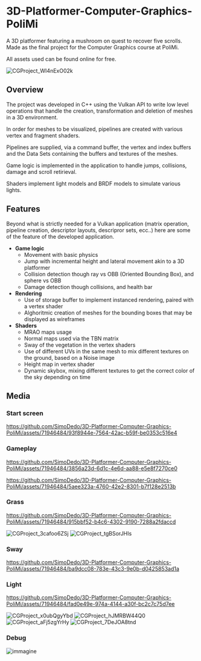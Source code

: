 # 3D-Platformer-Computer-Graphics-PoliMi
A 3D platformer featuring a mushroom on quest to recover five scrolls. Made as the final project for the Computer Graphics course at PoliMi.

All assets used can be found online for free. 

![CGProject_WI4nExO02k](https://github.com/SimoDedo/3D-Platformer-Computer-Graphics-PoliMi/assets/71946484/ccaa0147-81e1-4c84-b84f-f70b215df896)

## Overview
The project was developed in C++ using the Vulkan API to write low level operations that handle the creation, transformation and deletion of meshes in a 3D environment.

In order for meshes to be visualized, pipelines are created with various vertex and fragment shaders. 

Pipelines are supplied, via a command buffer, the vertex and index buffers and the Data Sets containing the buffers and textures of the meshes.  

Game logic is implemented in the application to handle jumps, collisions, damage and scroll retirieval.

Shaders implement light models and BRDF models to simulate various lights.

## Features
Beyond what is strictly needed for a Vulkan application (matrix operation, pipeline creation, descriptor layouts, descripror sets, ecc..) here are some of the feature of the developed application.
+ **Game logic**
  + Movement with basic physics
  + Jump with incremental height and lateral movement akin to a 3D platformer
  + Collision detection though ray vs OBB (Oriented Bounding Box), and sphere vs OBB
  + Damage detection though collisions, and health bar
+ **Rendering**
  + Use of storage buffer to implement instanced rendering, paired with a vertex shader
  + Alghoritmic creation of meshes for the bounding boxes that may be displayed as wireframes
+ **Shaders**
  + MRAO maps usage
  + Normal maps used via the TBN matrix
  + Sway of the vegetation in the vertex shaders
  + Use of different UVs in the same mesh to mix different textures on the ground, based on a Noise image
  + Height map in vertex shader
  + Dynamic skybox, mixing different textures to get the correct color of the sky depending on time
## Media
### Start screen

https://github.com/SimoDedo/3D-Platformer-Computer-Graphics-PoliMi/assets/71946484/93f8944e-7564-42ac-b59f-be0353c516e4

### Gameplay

https://github.com/SimoDedo/3D-Platformer-Computer-Graphics-PoliMi/assets/71946484/3856a23d-6d1c-4e6d-aa88-e5e8f7270ce0

https://github.com/SimoDedo/3D-Platformer-Computer-Graphics-PoliMi/assets/71946484/5aee323a-4760-42e2-8301-b7f128e2513b

### Grass

https://github.com/SimoDedo/3D-Platformer-Computer-Graphics-PoliMi/assets/71946484/915bbf52-b4c6-4302-9190-7288a2fdaccd

![CGProject_3cafoo6ZSj](https://github.com/SimoDedo/3D-Platformer-Computer-Graphics-PoliMi/assets/71946484/5488cf82-c752-44fc-a9ea-fc2feb68e88e)
![CGProject_tgBSorJHIs](https://github.com/SimoDedo/3D-Platformer-Computer-Graphics-PoliMi/assets/71946484/96a845ec-f68c-4fc9-9fbf-e6a165b84056)


### Sway

https://github.com/SimoDedo/3D-Platformer-Computer-Graphics-PoliMi/assets/71946484/ba9dcc08-783e-43c3-9e0b-d0425853ad1a

### Light

https://github.com/SimoDedo/3D-Platformer-Computer-Graphics-PoliMi/assets/71946484/fad0e49e-974a-4144-a30f-bc2c7c75d7ee

![CGProject_x0ubQgyYbd](https://github.com/SimoDedo/3D-Platformer-Computer-Graphics-PoliMi/assets/71946484/e14f221b-669d-463e-b56f-94355b77bef1)
![CGProject_hJMRBW44Q0](https://github.com/SimoDedo/3D-Platformer-Computer-Graphics-PoliMi/assets/71946484/37cf2102-072d-4494-afab-0133dd46e43e)
![CGProject_aFj5zgYrHy](https://github.com/SimoDedo/3D-Platformer-Computer-Graphics-PoliMi/assets/71946484/59b532da-a3b2-44c7-b3f9-c22c7762d083)
![CGProject_7DeJOA8tnd](https://github.com/SimoDedo/3D-Platformer-Computer-Graphics-PoliMi/assets/71946484/e27eb796-4608-4fec-b6cb-9ae9a0c77e86)

### Debug

![immagine](https://github.com/SimoDedo/3D-Platformer-Computer-Graphics-PoliMi/assets/71946484/7d4550f6-806f-4c1f-9591-5f59b6ecd8d2)




